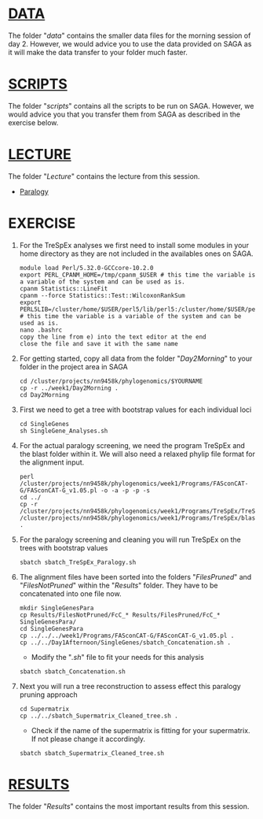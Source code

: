 # [DATA](data)
The folder "_data_" contains the smaller data files for the morning session of day 2. However, we would advice you to use the data provided on SAGA as it will make the data transfer to your folder much faster. 

# [SCRIPTS](scripts)
The folder "_scripts_" contains all the scripts to be run on SAGA. However, we would advice you that you transfer them from SAGA as described in the exercise below.

# [LECTURE](Lecture)
The folder "_Lecture_" contains the lecture from this session.
* [Paralogy](https://github.com/ForBioPhylogenomics/tutorials/blob/main/week1_day2_morning/Lecture/Day2_01_Paralogy.pdf)

# EXERCISE
1. For the TreSpEx analyses we first need to install some modules in your home directory as they are not included in the availables ones on SAGA.<br>

	```
	module load Perl/5.32.0-GCCcore-10.2.0
	export PERL_CPANM_HOME=/tmp/cpanm_$USER # this time the variable is a variable of the system and can be used as is.
	cpanm Statistics::LineFit
	cpanm --force Statistics::Test::WilcoxonRankSum
	export PERL5LIB=/cluster/home/$USER/perl5/lib/perl5:/cluster/home/$USER/perl5/:$PERL5LIB # this time the variable is a variable of the system and can be used as is.
	nano .bashrc
	copy the line from e) into the text editor at the end
	close the file and save it with the same name
	```
	
2. For getting started, copy all data from the folder "_Day2Morning_" to your folder in the project area in SAGA<nr>
	
	```
	cd /cluster/projects/nn9458k/phylogenomics/$YOURNAME
	cp -r ../week1/Day2Morning .
	cd Day2Morning
	```
	
3. First we need to get a tree with bootstrap values for each individual loci<br>
	
	```
	cd SingleGenes
	sh SingleGene_Analyses.sh
	```
	
4. For the actual paralogy screening, we need the program TreSpEx and the blast folder within it. We will also need a relaxed phylip file format for the alignment input.<br>
	
	```
	perl /cluster/projects/nn9458k/phylogenomics/week1/Programs/FASconCAT-G/FASconCAT-G_v1.05.pl -o -a -p -p -s
	cd ../
	cp -r /cluster/projects/nn9458k/phylogenomics/week1/Programs/TreSpEx/TreSpEx.v1.2_SAGA.pl /cluster/projects/nn9458k/phylogenomics/week1/Programs/TreSpEx/blast .
	```
	
5. For the paralogy screening and cleaning you will run TreSpEx on the trees with bootstrap values<br>
	
	```
	sbatch sbatch_TreSpEx_Paralogy.sh
	```
	
6. The alignment files have been sorted into the folders "_FilesPruned_" and "_FilesNotPruned_" within the "_Results_" folder. They have to be concatenated into one file now.<br>
	
	```
	mkdir SingleGenesPara
	cp Results/FilesNotPruned/FcC_* Results/FilesPruned/FcC_* SingleGenesPara/
	cd SingleGenesPara
	cp ../../../week1/Programs/FASconCAT-G/FASconCAT-G_v1.05.pl .
	cp ../../Day1Afternoon/SingleGenes/sbatch_Concatenation.sh .
	```
	
	* Modify the "_.sh_" file to fit your needs for this analysis
	
	```
	sbatch sbatch_Concatenation.sh
	```
	
7. Next you will run a tree reconstruction to assess effect this paralogy pruning approach<br>
	
	```
	cd Supermatrix
	cp ../../sbatch_Supermatrix_Cleaned_tree.sh .
	```
	
	* Check if the name of the supermatrix is fitting for your supermatrix. If not please change it accordingly.
	
	```
	sbatch sbatch_Supermatrix_Cleaned_tree.sh
	```

# [RESULTS](Results)
The folder "_Results_" contains the most important results from this session.
